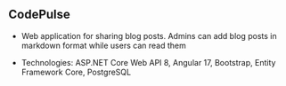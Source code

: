## CodePulse

- Web application for sharing blog posts. Admins can add blog posts in
  markdown format while users can read them

- Technologies: ASP.NET Core Web API 8, Angular 17, Bootstrap, Entity
  Framework Core, PostgreSQL
